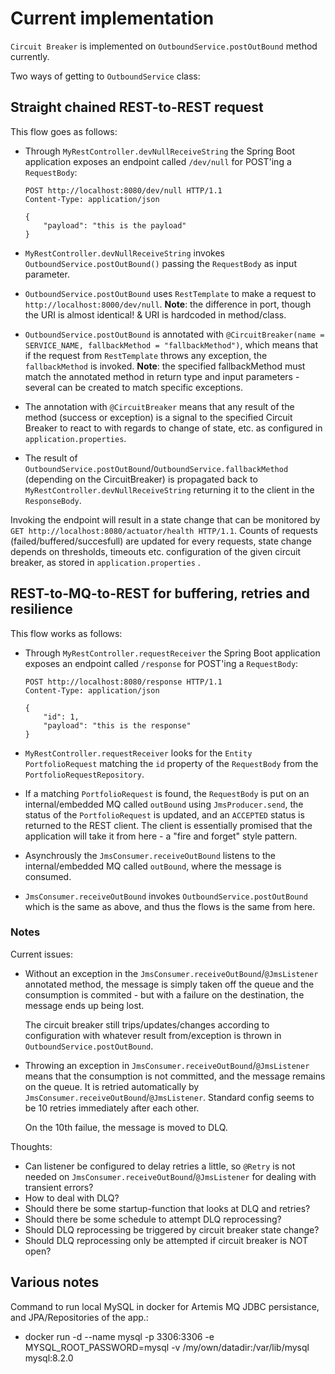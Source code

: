 # Current implementation

````Circuit Breaker```` is implemented on ````OutboundService.postOutBound```` method currently.

Two ways of getting to ````OutboundService```` class:

## Straight chained REST-to-REST request

This flow goes as follows:

- Through ````MyRestController.devNullReceiveString```` the Spring Boot application exposes an endpoint called ````/dev/null```` for POST'ing a ````RequestBody````:

    ````HTTP
    POST http://localhost:8080/dev/null HTTP/1.1
    Content-Type: application/json

    {
        "payload": "this is the payload"
    }
    ````

- ````MyRestController.devNullReceiveString```` invokes ````OutboundService.postOutBound()```` passing the ````RequestBody```` as input parameter.
- ````OutboundService.postOutBound```` uses ````RestTemplate```` to make a request to ````http://localhost:8000/dev/null````. **Note**: the difference in port, though the URI is almost identical! & URI is hardcoded in method/class.
- ````OutboundService.postOutBound```` is annotated with ````@CircuitBreaker(name = SERVICE_NAME, fallbackMethod = "fallbackMethod")````, which means that if the request from ````RestTemplate```` throws any exception, the ````fallbackMethod```` is invoked. **Note**: the specified fallbackMethod must match the annotated method in return type and input parameters - several can be created to match specific exceptions.
- The annotation with ````@CircuitBreaker```` means that any result of the method (success or exception) is a signal to the specified Circuit Breaker to react to with regards to change of state, etc. as configured in ````application.properties````.
- The result of ````OutboundService.postOutBound````/````OutboundService.fallbackMethod```` (depending on the CircuitBreaker) is propagated back to ````MyRestController.devNullReceiveString```` returning it to the client in the ````ResponseBody````.

Invoking the endpoint will result in a state change that can be monitored by ````GET http://localhost:8080/actuator/health HTTP/1.1````. Counts of requests (failed/buffered/succesfull) are updated for every requests, state change depends on thresholds, timeouts etc. configuration of the given circuit breaker, as stored in ````application.properties```` .

## REST-to-MQ-to-REST for buffering, retries and resilience

This flow works as follows:

- Through ````MyRestController.requestReceiver```` the Spring Boot application exposes an endpoint called
 ````/response```` for POST'ing a ````RequestBody````:

    ````HTTP
    POST http://localhost:8080/response HTTP/1.1
    Content-Type: application/json

    {
        "id": 1,
        "payload": "this is the response"
    }
    ````

- ````MyRestController.requestReceiver```` looks for the ````Entity```` ````PortfolioRequest```` matching the ````id```` property of the ````RequestBody```` from the ````PortfolioRequestRepository````.
- If a matching ````PortfolioRequest```` is found, the ````RequestBody```` is put on an internal/embedded MQ called ````outBound```` using ````JmsProducer.send````, the status of the ````PortfolioRequest```` is updated, and an ````ACCEPTED```` status is returned to the REST client. The client is essentially promised that the application will take it from here - a "fire and forget" style pattern.
- Asynchrously the ````JmsConsumer.receiveOutBound```` listens to the internal/embedded MQ called ````outBound````, where the message is consumed.
- ````JmsConsumer.receiveOutBound```` invokes ````OutboundService.postOutBound```` which is the same as above, and thus the flows is the same from here.

### Notes

Current issues:

- Without an exception in the ````JmsConsumer.receiveOutBound````/````@JmsListener```` annotated method, the message is simply taken off the queue and the consumption is commited - but with a failure on the destination, the message ends up being lost.

  The circuit breaker still trips/updates/changes according to configuration with whatever result from/exception is thrown in ````OutboundService.postOutBound````.

- Throwing an exception in ````JmsConsumer.receiveOutBound````/````@JmsListener```` means that the consumption is not committed, and the message remains on the queue. It is retried automatically by ````JmsConsumer.receiveOutBound````/````@JmsListener````. Standard config seems to be 10 retries immediately after each other.

  On the 10th failue, the message is moved to DLQ.

Thoughts:

- Can listener be configured to delay retries a little, so ````@Retry```` is not needed on ````JmsConsumer.receiveOutBound````/````@JmsListener```` for dealing with transient errors?
- How to deal with DLQ?
- Should there be some startup-function that looks at DLQ and retries? 
- Should there be some schedule to attempt DLQ reprocessing?
- Should DLQ reprocessing be triggered by circuit breaker state change?
- Should DLQ reprocessing only be attempted if circuit breaker is NOT open?

## Various notes

Command to run local MySQL in docker for Artemis MQ JDBC persistance, and JPA/Repositories of the app.:

- docker run -d --name mysql -p 3306:3306 -e MYSQL_ROOT_PASSWORD=mysql -v /my/own/datadir:/var/lib/mysql mysql:8.2.0
